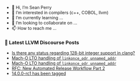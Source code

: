 - 👋 Hi, I’m Sean Perry
- 👀 I’m interested in compilers (c++, COBOL, llvm)
- 🌱 I’m currently learning ...
- 💞️ I’m looking to collaborate on ...
- 📫 How to reach me ...

<!---
s66perry/s66perry is a ✨ special ✨ repository because its `README.md` (this file) appears on your GitHub profile.
You can click the Preview link to take a look at your changes.
--->
### 📕 Latest LLVM Discourse Posts

<!-- DISCOURSE-LLVM:START -->
- [Is there any status regarding 128-bit integer support in clang?](https://discourse.llvm.org/t/is-there-any-status-regarding-128-bit-integer-support-in-clang/59889/8)
- [Mach-O LTO handling of `linkonce_odr unnamed_addr`](https://discourse.llvm.org/t/mach-o-lto-handling-of-linkonce-odr-unnamed-addr/60015/2)
- [Mach-O LTO handling of `linkonce_odr unnamed_addr`](https://discourse.llvm.org/t/mach-o-lto-handling-of-linkonce-odr-unnamed-addr/60015/1)
- [RFC: New Automated Release Workflow Part 2](https://discourse.llvm.org/t/rfc-new-automated-release-workflow-part-2/59981/5)
- [14.0.0-rc1 has been tagged](https://discourse.llvm.org/t/14-0-0-rc1-has-been-tagged/59930/20)
<!-- DISCOURSE-LLVM:END -->
